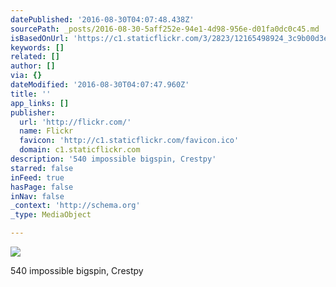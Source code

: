 ```yaml
---
datePublished: '2016-08-30T04:07:48.438Z'
sourcePath: _posts/2016-08-30-5aff252e-94e1-4d98-956e-d01fa0dc0c45.md
isBasedOnUrl: 'https://c1.staticflickr.com/3/2823/12165498924_3c9b00d3e9_o.gif'
keywords: []
related: []
author: []
via: {}
dateModified: '2016-08-30T04:07:47.960Z'
title: ''
app_links: []
publisher:
  url: 'http://flickr.com/'
  name: Flickr
  favicon: 'http://c1.staticflickr.com/favicon.ico'
  domain: c1.staticflickr.com
description: '540 impossible bigspin, Crestpy'
starred: false
inFeed: true
hasPage: false
inNav: false
_context: 'http://schema.org'
_type: MediaObject

---
```

![](https://imgflo.herokuapp.com/graph/2b2431f8e7ba7b0/db2939117004b0fc4a4beb2da81c0035/noop.gif?input=http%3A%2F%2Fc1.staticflickr.com%2F3%2F2823%2F12165498924_3c9b00d3e9_o.gif)

540 impossible bigspin, Crestpy